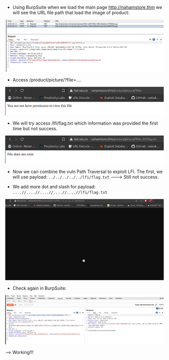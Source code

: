 + Using BurpSuite when we load the main page http://nahamstore.thm we will see the URL file path that load the image of product:

![](<Images/Pasted image 20250106193101.png>)

+ Access /product/picture/?file=....

![](<Images/Pasted image 20250106193255.png>)

+ We will try access /lfi/flag.txt which information was provided the first time but not success.

![](<Images/Pasted image 20250106193757.png>)

+ Now we can combine the vuln Path Traversal to exploit LFI. The first, we will use payload: 
 `../../../../../lfi/flag.txt` 
---> Still not success.

+ We add more dot and slash for payload: `....//....//....//....//....//lfi/flag.txt`

![](<Images/Pasted image 20250106194149.png>)

+ Check again in BurpSuite:

![](<Images/Pasted image 20250106194239.png>)

--> Working!!!